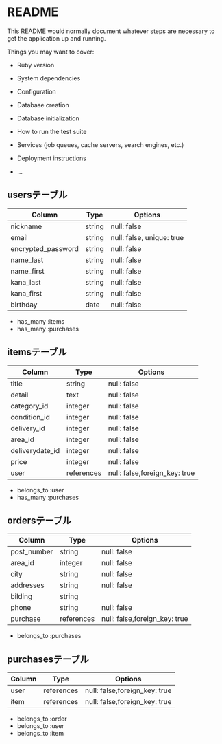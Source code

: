 # README

This README would normally document whatever steps are necessary to get the
application up and running.

Things you may want to cover:

* Ruby version

* System dependencies

* Configuration

* Database creation

* Database initialization

* How to run the test suite

* Services (job queues, cache servers, search engines, etc.)

* Deployment instructions

* ...
## usersテーブル

| Column               | Type       | Options                    |
| -------------------- | ---------- | -------------------------- |
| nickname             | string     | null: false                |
| email                | string     | null: false, unique: true  |
| encrypted_password   | string     | null: false                |
| name_last            | string     | null: false                |
| name_first           | string     | null: false                |
| kana_last            | string     | null: false                |
| kana_first           | string     | null: false                |
| birthday             | date       | null: false                |

- has_many :items
- has_many :purchases


## itemsテーブル

| Column          | Type       | Options                      |
| --------------- | ---------- | ---------------------------- |
| title           | string     | null: false                  |
| detail          | text       | null: false                  |
| category_id     | integer    | null: false                  |
| condition_id    | integer    | null: false                  |
| delivery_id     | integer    | null: false                  |
| area_id         | integer    | null: false                  |
| deliverydate_id | integer    | null: false                  |
| price           | integer    | null: false                  |
| user            | references | null: false,foreign_key: true|

- belongs_to :user
- has_many :purchases



## ordersテーブル

| Column        | Type       | Options                      |
| ------------- | ---------- | ---------------------------- |
| post_number   | string     | null: false                  |
| area_id       | integer    | null: false                  |
| city          | string     | null: false                  |
| addresses     | string     | null: false                  |
| bilding       | string     |                              |
| phone         | string     | null: false                  |
| purchase      | references | null: false,foreign_key: true|


- belongs_to :purchases


## purchasesテーブル

| Column        | Type       | Options                      |
| ------------- | ---------- | ---------------------------- |
| user          | references | null: false,foreign_key: true|
| item          | references | null: false,foreign_key: true|

- belongs_to :order
- belongs_to :user
- belongs_to :item

